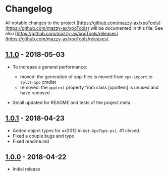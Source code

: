 # Changelog

All notable changes to the project [https://github.com/mazzy-ax/xpoTools](https://github.com/mazzy-ax/xpoTools) will be documented in this file. See also [https://github.com/mazzy-ax/xpoTools/releases](https://github.com/mazzy-ax/xpoTools/releases).

## [1.1.0](https://github.com/mazzy-ax/xpoTools/compare/1.0.1...1.1.0) - 2018-05-03

* To increase a general performance:
  * moved: the generation of xpp-files is moved from `xpo-import` to `split-xpo` cmdlet
  * removed: the `xpptext` property from class [xpoItem] is unused and have removed

* Small updated for README and tests of the project meta.

## [1.0.1](https://github.com/mazzy-ax/xpoTools/compare/1.0.0...1.0.1) - 2018-04-23

* Added object types for ax2012 in `Get-XpoType.ps1`. #1 closed.
* Fixed a couple bugs and typo
* Fixed readme.md

## [1.0.0](https://github.com/mazzy-ax/xpoTools/compare/1.0.0...master) - 2018-04-22

* Initial release
